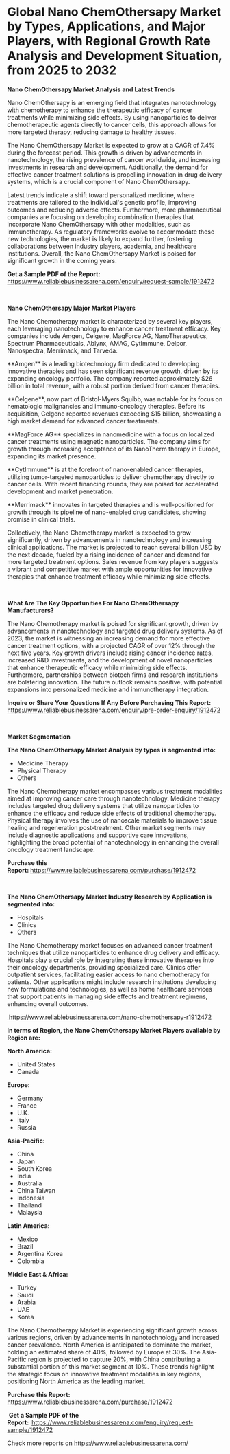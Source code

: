 <p><h1>Global Nano ChemOthersapy Market by Types, Applications, and Major Players, with Regional Growth Rate Analysis and Development Situation, from 2025 to 2032</h1></p><p><strong>Nano ChemOthersapy Market Analysis and Latest Trends</strong></p>
<p><p>Nano ChemOthersapy is an emerging field that integrates nanotechnology with chemotherapy to enhance the therapeutic efficacy of cancer treatments while minimizing side effects. By using nanoparticles to deliver chemotherapeutic agents directly to cancer cells, this approach allows for more targeted therapy, reducing damage to healthy tissues.</p><p>The Nano ChemOthersapy Market is expected to grow at a CAGR of 7.4% during the forecast period. This growth is driven by advancements in nanotechnology, the rising prevalence of cancer worldwide, and increasing investments in research and development. Additionally, the demand for effective cancer treatment solutions is propelling innovation in drug delivery systems, which is a crucial component of Nano ChemOthersapy.</p><p>Latest trends indicate a shift toward personalized medicine, where treatments are tailored to the individual's genetic profile, improving outcomes and reducing adverse effects. Furthermore, more pharmaceutical companies are focusing on developing combination therapies that incorporate Nano ChemOthersapy with other modalities, such as immunotherapy. As regulatory frameworks evolve to accommodate these new technologies, the market is likely to expand further, fostering collaborations between industry players, academia, and healthcare institutions. Overall, the Nano ChemOthersapy Market is poised for significant growth in the coming years.</p></p>
<p><strong>Get a Sample PDF of the Report:&nbsp;</strong> <a href="https://www.reliablebusinessarena.com/enquiry/request-sample/1912472?utm_campaign=2465&utm_medium=2&utm_source=Github&utm_content=ia&utm_term=03032025&utm_id=nano-chemothersapy">https://www.reliablebusinessarena.com/enquiry/request-sample/1912472</a></p>
<p>&nbsp;</p>
<p><strong>Nano ChemOthersapy Major Market Players</strong></p>
<p><p>The Nano Chemotherapy market is characterized by several key players, each leveraging nanotechnology to enhance cancer treatment efficacy. Key companies include Amgen, Celgene, MagForce AG, NanoTherapeutics, Spectrum Pharmaceuticals, Ablynx, AMAG, CytImmune, Delpor, Nanospectra, Merrimack, and Tarveda.</p><p>**Amgen** is a leading biotechnology firm dedicated to developing innovative therapies and has seen significant revenue growth, driven by its expanding oncology portfolio. The company reported approximately $26 billion in total revenue, with a robust portion derived from cancer therapies.</p><p>**Celgene**, now part of Bristol-Myers Squibb, was notable for its focus on hematologic malignancies and immuno-oncology therapies. Before its acquisition, Celgene reported revenues exceeding $15 billion, showcasing a high market demand for advanced cancer treatments.</p><p>**MagForce AG** specializes in nanomedicine with a focus on localized cancer treatments using magnetic nanoparticles. The company aims for growth through increasing acceptance of its NanoTherm therapy in Europe, expanding its market presence.</p><p>**CytImmune** is at the forefront of nano-enabled cancer therapies, utilizing tumor-targeted nanoparticles to deliver chemotherapy directly to cancer cells. With recent financing rounds, they are poised for accelerated development and market penetration.</p><p>**Merrimack** innovates in targeted therapies and is well-positioned for growth through its pipeline of nano-enabled drug candidates, showing promise in clinical trials.</p><p>Collectively, the Nano Chemotherapy market is expected to grow significantly, driven by advancements in nanotechnology and increasing clinical applications. The market is projected to reach several billion USD by the next decade, fueled by a rising incidence of cancer and demand for more targeted treatment options. Sales revenue from key players suggests a vibrant and competitive market with ample opportunities for innovative therapies that enhance treatment efficacy while minimizing side effects.</p></p>
<p>&nbsp;</p>
<p><strong>What Are The Key Opportunities For Nano ChemOthersapy Manufacturers?</strong></p>
<p><p>The Nano Chemotherapy market is poised for significant growth, driven by advancements in nanotechnology and targeted drug delivery systems. As of 2023, the market is witnessing an increasing demand for more effective cancer treatment options, with a projected CAGR of over 12% through the next five years. Key growth drivers include rising cancer incidence rates, increased R&D investments, and the development of novel nanoparticles that enhance therapeutic efficacy while minimizing side effects. Furthermore, partnerships between biotech firms and research institutions are bolstering innovation. The future outlook remains positive, with potential expansions into personalized medicine and immunotherapy integration.</p></p>
<p><strong>Inquire or Share Your Questions If Any Before Purchasing This Report:</strong> <a href="https://www.reliablebusinessarena.com/enquiry/pre-order-enquiry/1912472?utm_campaign=2465&utm_medium=2&utm_source=Github&utm_content=ia&utm_term=03032025&utm_id=nano-chemothersapy">https://www.reliablebusinessarena.com/enquiry/pre-order-enquiry/1912472</a></p>
<p>&nbsp;</p>
<p><strong>Market Segmentation</strong></p>
<p><strong>The Nano ChemOthersapy Market Analysis by types is segmented into:</strong></p>
<p><ul><li>Medicine Therapy</li><li>Physical Therapy</li><li>Others</li></ul></p>
<p><p>The Nano Chemotherapy market encompasses various treatment modalities aimed at improving cancer care through nanotechnology. Medicine therapy includes targeted drug delivery systems that utilize nanoparticles to enhance the efficacy and reduce side effects of traditional chemotherapy. Physical therapy involves the use of nanoscale materials to improve tissue healing and regeneration post-treatment. Other market segments may include diagnostic applications and supportive care innovations, highlighting the broad potential of nanotechnology in enhancing the overall oncology treatment landscape.</p></p>
<p><strong>Purchase this Report:&nbsp;</strong><a href="https://www.reliablebusinessarena.com/purchase/1912472?utm_campaign=2465&utm_medium=2&utm_source=Github&utm_content=ia&utm_term=03032025&utm_id=nano-chemothersapy">https://www.reliablebusinessarena.com/purchase/1912472</a></p>
<p>&nbsp;</p>
<p><strong>The Nano ChemOthersapy Market Industry Research by Application is segmented into:</strong></p>
<p><ul><li>Hospitals</li><li>Clinics</li><li>Others</li></ul></p>
<p><p>The Nano Chemotherapy market focuses on advanced cancer treatment techniques that utilize nanoparticles to enhance drug delivery and efficacy. Hospitals play a crucial role by integrating these innovative therapies into their oncology departments, providing specialized care. Clinics offer outpatient services, facilitating easier access to nano chemotherapy for patients. Other applications might include research institutions developing new formulations and technologies, as well as home healthcare services that support patients in managing side effects and treatment regimens, enhancing overall outcomes.</p></p>
<p><a href="https://www.reliablebusinessarena.com/nano-chemothersapy-r1912472?utm_campaign=2465&utm_medium=2&utm_source=Github&utm_content=ia&utm_term=03032025&utm_id=nano-chemothersapy">&nbsp;https://www.reliablebusinessarena.com/nano-chemothersapy-r1912472</a></p>
<p><strong>In terms of Region, the Nano ChemOthersapy Market Players available by Region are:</strong></p>
<p>
    <p> <strong> North America: </strong>
        <ul>
            <li>United States</li>
            <li>Canada</li>
        </ul>
        </p> 
    <p> <strong> Europe: </strong>
        <ul>
            <li>Germany</li>
            <li>France</li>
            <li>U.K.</li>
            <li>Italy</li>
            <li>Russia</li>
        </ul>
        </p> 
    <p> <strong> Asia-Pacific: </strong>
        <ul>
            <li>China</li>
            <li>Japan</li>
            <li>South Korea</li>
            <li>India</li>
            <li>Australia</li>
            <li>China Taiwan</li>
            <li>Indonesia</li>
            <li>Thailand</li>
            <li>Malaysia</li>
        </ul>
        </p> 
    <p> <strong> Latin America: </strong>
        <ul>
            <li>Mexico</li>
            <li>Brazil</li>
            <li>Argentina Korea</li>
            <li>Colombia</li>
        </ul>
        </p> 
    <p> <strong> Middle East & Africa: </strong>
        <ul>
            <li>Turkey</li>
            <li>Saudi</li>
            <li>Arabia</li>
            <li>UAE</li>
            <li>Korea</li>
        </ul>
    </p>
    </p>
<p><p>The Nano Chemotherapy Market is experiencing significant growth across various regions, driven by advancements in nanotechnology and increased cancer prevalence. North America is anticipated to dominate the market, holding an estimated share of 40%, followed by Europe at 30%. The Asia-Pacific region is projected to capture 20%, with China contributing a substantial portion of this market segment at 10%. These trends highlight the strategic focus on innovative treatment modalities in key regions, positioning North America as the leading market.</p></p>
<p><strong>Purchase this Report: </strong><a href="https://www.reliablebusinessarena.com/purchase/1912472?utm_campaign=2465&utm_medium=2&utm_source=Github&utm_content=ia&utm_term=03032025&utm_id=nano-chemothersapy">https://www.reliablebusinessarena.com/purchase/1912472</a></p>
<p>&nbsp;<strong>Get a Sample PDF of the Report:&nbsp;&nbsp;</strong><a href="https://www.reliablebusinessarena.com/enquiry/request-sample/1912472?utm_campaign=2465&utm_medium=2&utm_source=Github&utm_content=ia&utm_term=03032025&utm_id=nano-chemothersapy">https://www.reliablebusinessarena.com/enquiry/request-sample/1912472</a></p>
<p><strong></strong></p>
<p>Check more reports on <a href="https://www.reliablebusinessarena.com/?utm_campaign=2465&utm_medium=2&utm_source=Github&utm_content=ia&utm_term=03032025&utm_id=nano-chemothersapy">https://www.reliablebusinessarena.com/</a></p>